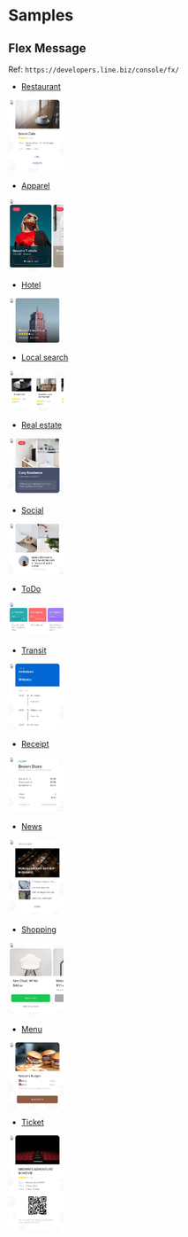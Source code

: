 # Samples

## Flex Message

Ref: `https://developers.line.biz/console/fx/`

* [Restaurant](./restaurant/README.md)
<img src="./restaurant/image.jpg" width="100px">

* [Apparel](./apparel/README.md)
<img src="./apparel/image.jpg" width="100px">

* [Hotel](./hotel/README.md)
<img src="./hotel/image.jpg" width="100px">

* [Local search](./local-search/README.md)
<img src="./local-search/image.jpg" width="100px">

* [Real estate](./real-estate/README.md)
<img src="./real-estate/image.jpg" width="100px">

* [Social](./social/README.md)
<img src="./social/image.jpg" width="100px">

* [ToDo](./todo/README.md)
<img src="./todo/image.jpg" width="100px">

* [Transit](./transit/README.md)
<img src="./transit/image.jpg" width="100px">

* [Receipt](./receipt/README.md)
<img src="./receipt/image.jpg" width="100px">

* [News](./news/README.md)
<img src="./news/image.jpg" width="100px">

* [Shopping](./shopping/README.md)
<img src="./shopping/image.jpg" width="100px">

* [Menu](./menu/README.md)
<img src="./menu/image.jpg" width="100px">

* [Ticket](./ticket/README.md)
<img src="./ticket/image.jpg" width="100px">